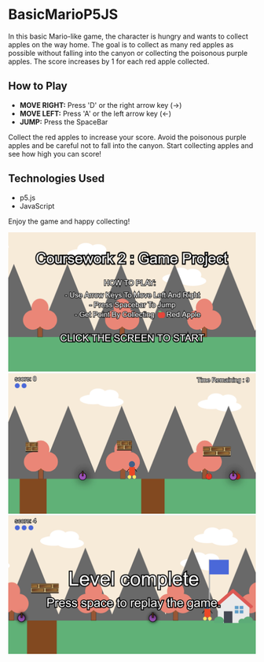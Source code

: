 # BasicMarioP5JS

In this basic Mario-like game, the character is hungry and wants to collect apples on the way home. The goal is to collect as many red apples as possible without falling into the canyon or collecting the poisonous purple apples. The score increases by 1 for each red apple collected. 

## How to Play
- **MOVE RIGHT:** Press 'D' or the right arrow key (→)
- **MOVE LEFT:** Press 'A' or the left arrow key (←)
- **JUMP:** Press the SpaceBar

Collect the red apples to increase your score. Avoid the poisonous purple apples and be careful not to fall into the canyon. Start collecting apples and see how high you can score!

## Technologies Used
- p5.js
- JavaScript

Enjoy the game and happy collecting!

![Screenshot of the Mario Game](https://github.com/Renagoh123/BasicMarioP5JS/blob/876ef6c46bb370b384f279d3adc132c2046edc49/Screenshots/Screenshot%202024-07-27%20113124.png)
![Screenshot of the Mario Game](https://github.com/Renagoh123/BasicMarioP5JS/blob/876ef6c46bb370b384f279d3adc132c2046edc49/Screenshots/Screenshot%202024-07-27%20113141.png)
![Screenshot of the Mario Game](https://github.com/Renagoh123/BasicMarioP5JS/blob/876ef6c46bb370b384f279d3adc132c2046edc49/Screenshots/Screenshot%202024-07-27%20133739.png)
